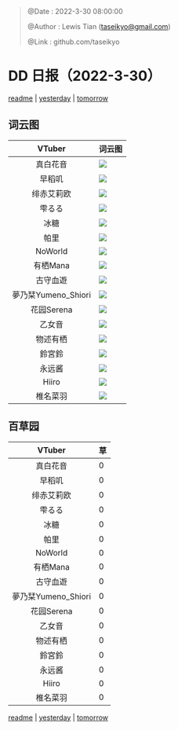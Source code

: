 > @Date    : 2022-3-30 08:00:00
>
> @Author  : Lewis Tian (taseikyo@gmail.com)
>
> @Link    : github.com/taseikyo

# DD 日报（2022-3-30）

[readme](../README.md) | [yesterday](2022-3-29.md) | [tomorrow](2022-3-31.md)

## 词云图

|VTuber|词云图|
|:-:|-|
|真白花音|![](../../images/daily/21402309_2022-3-30_purge_wordcloud.png)|
|早稻叽|![](../../images/daily/41682_2022-3-30_purge_wordcloud.png)|
|绯赤艾莉欧|![](../../images/daily/21396545_2022-3-30_purge_wordcloud.png)|
|雫るる|![](../../images/daily/21013446_2022-3-30_purge_wordcloud.png)|
|冰糖|![](../../images/daily/876396_2022-3-30_purge_wordcloud.png)|
|帕里|![](../../images/daily/4895312_2022-3-30_purge_wordcloud.png)|
|NoWorld|![](../../images/daily/21448649_2022-3-30_purge_wordcloud.png)|
|有栖Mana|![](../../images/daily/6542258_2022-3-30_purge_wordcloud.png)|
|古守血遊|![](../../images/daily/8725120_2022-3-30_purge_wordcloud.png)|
|夢乃栞Yumeno_Shiori|![](../../images/daily/14052636_2022-3-30_purge_wordcloud.png)|
|花园Serena|![](../../images/daily/14327465_2022-3-30_purge_wordcloud.png)|
|乙女音|![](../../images/daily/21320551_2022-3-30_purge_wordcloud.png)|
|物述有栖|![](../../images/daily/21449083_2022-3-30_purge_wordcloud.png)|
|鈴宮鈴|![](../../images/daily/21685677_2022-3-30_purge_wordcloud.png)|
|永远酱|![](../../images/daily/21701071_2022-3-30_purge_wordcloud.png)|
|Hiiro|![](../../images/daily/21919321_2022-3-30_purge_wordcloud.png)|
|椎名菜羽|![](../../images/daily/22347054_2022-3-30_purge_wordcloud.png)|

## 百草园

|VTuber|草|
|:-:|-|
|真白花音|0|
|早稻叽|0|
|绯赤艾莉欧|0|
|雫るる|0|
|冰糖|0|
|帕里|0|
|NoWorld|0|
|有栖Mana|0|
|古守血遊|0|
|夢乃栞Yumeno_Shiori|0|
|花园Serena|0|
|乙女音|0|
|物述有栖|0|
|鈴宮鈴|0|
|永远酱|0|
|Hiiro|0|
|椎名菜羽|0|

[readme](../README.md) | [yesterday](2022-3-29.md) | [tomorrow](2022-3-31.md)
